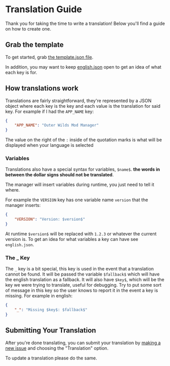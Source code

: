 # Translation Guide

Thank you for taking the time to write a translation! Below you'll find a guide on how to create one.

## Grab the template

To get started, grab [the template.json file](https://github.com/ow-mods/ow-mod-man/blob/main/owmods_gui/frontend/src/assets/translations/template.json).

In addition, you may want to keep [english.json](https://github.com/ow-mods/ow-mod-man/blob/main/owmods_gui/frontend/src/assets/translations/english.json) open to get an idea of what each key is for.

## How translations work

Translations are fairly straightforward, they're represented by a JSON object where each key is the key and each value is the translation for said key. For example if I had the `APP_NAME` key:

```json
{
    "APP_NAME": "Outer Wilds Mod Manager"
}
```

The value on the right of the `:` inside of the quotation marks is what will be displayed when your language is selected

### Variables

Translations also have a special syntax for variables, `$name$`. **the words in between the dollar signs should not be translated**.

The manager will insert variables during runtime, you just need to tell it where.

For example the `VERSION` key has one variable name `version` that the manager inserts:

```json
{
    "VERSION": "Version: $version$"
}
```

At runtime `$version$` will be replaced with `1.2.3` or whatever the current version is. To get an idea for what variables a key can have see `english.json`.

### The _ Key

The `_` key is a bit special, this key is used in the event that a translation cannot be found. It will be passed the variable `$fallback$` which will have the english translation as a fallback. It will also have `$key$`, which will be the key we were trying to translate, useful for debugging. Try to put some sort of message in this key so the user knows to report it in the event a key is missing. For example in english:

```json
{
    "_": "Missing $key$: $fallback$"
}
```

## Submitting Your Translation

After you're done translating, you can submit your translation by [making a new issue](https://github.com/ow-mods/ow-mod-man/issues/new/choose) and choosing the "Translation" option.

To update a translation please do the same.
